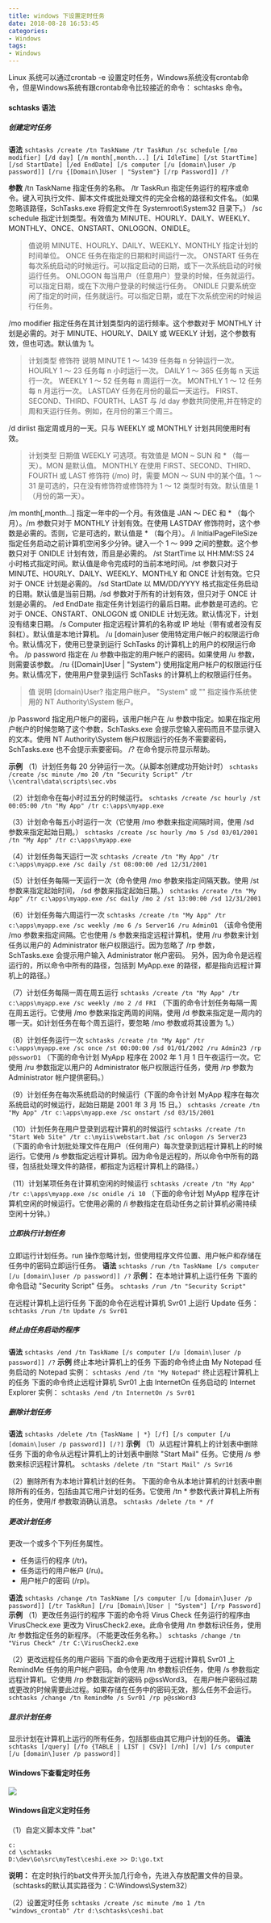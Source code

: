 ```yaml
---
title: windows 下设置定时任务
date: 2018-08-28 16:53:45
categories:
- Windows
tags:
- Windows
---
```

Linux 系统可以通过crontab -e 设置定时任务，Windows系统没有crontab命令，但是Windows系统有跟crontab命令比较接近的命令： schtasks 命令。

<!--more-->
#### schtasks 语法 ####
##### 创建定时任务 #####
**语法**
`schtasks /create /tn TaskName /tr TaskRun /sc schedule [/mo modifier] [/d day] [/m month[,month...] [/i IdleTime] [/st StartTime] [/sd StartDate] [/ed EndDate] [/s computer [/u [domain\]user /p password]] [/ru {[Domain\]User | "System"} [/rp Password]] /?`

**参数**
/tn TaskName         指定任务的名称。
/tr TaskRun 指定任务运行的程序或命令。键入可执行文件、脚本文件或批处理文件的完全合格的路径和文件名。（如果忽略该路径，SchTasks.exe 将假定文件在 Systemroot\System32 目录下。）
/sc schedule           指定计划类型。有效值为 MINUTE、HOURLY、DAILY、WEEKLY、MONTHLY、ONCE、ONSTART、ONLOGON、ONIDLE。
>值说明
MINUTE、HOURLY、DAILY、WEEKLY、MONTHLY 		指定计划的时间单位。
ONCE 	任务在指定的日期和时间运行一次。
ONSTART 	任务在每次系统启动的时候运行。可以指定启动的日期，或下一次系统启动的时候运行任务。
ONLOGON 	每当用户（任意用户）登录的时候，任务就运行。可以指定日期，或在下次用户登录的时候运行任务。
ONIDLE 		只要系统空闲了指定的时间，任务就运行。可以指定日期，或在下次系统空闲的时候运行任务。

/mo modifier 		指定任务在其计划类型内的运行频率。这个参数对于 MONTHLY 计划是必需的。对于 MINUTE、HOURLY、DAILY 或 WEEKLY 计划，这个参数有效，但也可选。默认值为 1。
>计划类型
修饰符
说明
MINUTE
1 ～ 1439
任务每 n 分钟运行一次。
HOURLY
1 ～ 23
任务每 n 小时运行一次。
DAILY
1 ～ 365
任务每 n 天运行一次。
WEEKLY
1 ～ 52
任务每 n 周运行一次。
MONTHLY
1 ～ 12
任务每 n 月运行一次。
LASTDAY
任务在月份的最后一天运行。
FIRST、SECOND、THIRD、FOURTH、LAST
与 /d day 参数共同使用,并在特定的周和天运行任务。例如，在月份的第三个周三。

/d dirlist 		指定周或月的一天。只与 WEEKLY 或 MONTHLY 计划共同使用时有效。

>计划类型
日期值
WEEKLY
可选项。有效值是 MON ~ SUN 和 * （每一天）。MON 是默认值。
MONTHLY
在使用 FIRST、SECOND、THIRD、FOURTH 或 LAST 修饰符 (/mo) 时，需要 MON ～ SUN 中的某个值。1 ～ 31 是可选的，只在没有修饰符或修饰符为 1 ～ 12 类型时有效。默认值是 1 （月份的第一天）。

/m month[,month...] 		指定一年中的一个月。有效值是 JAN ～ DEC 和 * （每个月）。/m 参数只对于 MONTHLY 计划有效。在使用 LASTDAY 修饰符时，这个参数是必需的。否则，它是可选的，默认值是 * （每个月）。
/i InitialPageFileSize 		指定任务启动之前计算机空闲多少分钟。键入一个 1 ～ 999 之间的整数。这个参数只对于 ONIDLE 计划有效，而且是必需的。
/st StartTime 				以 HH:MM:SS 24 小时格式指定时间。默认值是命令完成时的当前本地时间。/st 参数只对于 MINUTE、HOURLY、DAILY、WEEKLY、MONTHLY 和 ONCE 计划有效。它只对于 ONCE 计划是必需的。
/sd StartDate 				以 MM/DD/YYYY 格式指定任务启动的日期。默认值是当前日期。/sd 参数对于所有的计划有效，但只对于 ONCE 计划是必需的。
/ed EndDate 				指定任务计划运行的最后日期。此参数是可选的。它对于 ONCE、ONSTART、ONLOGON 或 ONIDLE 计划无效。默认情况下，计划没有结束日期。
/s Computer 				指定远程计算机的名称或 IP 地址（带有或者没有反斜杠）。默认值是本地计算机。
/u [domain\]user 			使用特定用户帐户的权限运行命令。默认情况下，使用已登录到运行 SchTasks 的计算机上的用户的权限运行命令。
/p password 				指定在 /u 参数中指定的用户帐户的密码。如果使用 /u 参数，则需要该参数。
/ru {[Domain\]User | "System"} 		使用指定用户帐户的权限运行任务。默认情况下，使用用户登录到运行 SchTasks 的计算机上的权限运行任务。

>值
说明
[domain\}User?
指定用户帐户。
"System" 或 ""
指定操作系统使用的 NT Authority\System 帐户。

/p Password 				指定用户帐户的密码，该用户帐户在 /u 参数中指定。如果在指定用户帐户的时候忽略了这个参数，SchTasks.exe 会提示您输入密码而且不显示键入的文本。使用 NT Authority\System 帐户权限运行的任务不需要密码，SchTasks.exe 也不会提示索要密码。
/? 							在命令提示符显示帮助。

**示例**
（1）计划任务每 20 分钟运行一次。（从脚本创建成功开始计时）
`schtasks /create /sc minute /mo 20 /tn "Security Script" /tr \\central\data\scripts\sec.vbs`

（2）计划命令在每小时过五分的时候运行。
`schtasks /create /sc hourly /st 00:05:00 /tn "My App" /tr c:\apps\myapp.exe`

（3）计划命令每五小时运行一次（它使用 /mo 参数来指定间隔时间，使用 /sd 参数来指定起始日期。）
`schtasks /create /sc hourly /mo 5 /sd 03/01/2001 /tn "My App" /tr c:\apps\myapp.exe`

（4）计划任务每天运行一次
`schtasks /create /tn "My App" /tr c:\apps\myapp.exe /sc daily /st 08:00:00 /ed 12/31/2001`

（5）计划任务每隔一天运行一次（命令使用 /mo 参数来指定间隔天数。使用 /st 参数来指定起始时间， /sd 参数来指定起始日期。）
`schtasks /create /tn "My App" /tr c:\apps\myapp.exe /sc daily /mo 2 /st 13:00:00 /sd 12/31/2001`

（6）计划任务每六周运行一次
`schtasks /create /tn "My App" /tr c:\apps\myapp.exe /sc weekly /mo 6 /s Server16 /ru Admin01`
（该命令使用 /mo 参数来指定间隔。它也使用 /s 参数来指定远程计算机，使用 /ru 参数来计划任务以用户的 Administrator 帐户权限运行。因为忽略了 /rp 参数，SchTasks.exe 会提示用户输入 Administrator 帐户密码。
另外，因为命令是远程运行的，所以命令中所有的路径，包括到 MyApp.exe 的路径，都是指向远程计算机上的路径。）

（7）计划任务每隔一周在周五运行
`schtasks /create /tn "My App" /tr c:\apps\myapp.exe /sc weekly /mo 2 /d FRI`
（下面的命令计划任务每隔一周在周五运行。它使用 /mo 参数来指定两周的间隔，使用 /d 参数来指定是一周内的哪一天。如计划任务在每个周五运行，要忽略 /mo 参数或将其设置为 1。）

（8）计划任务运行一次
`schtasks /create /tn "My App" /tr c:\apps\myapp.exe /sc once /st 00:00:00 /sd 01/01/2002 /ru Admin23 /rp p@ssworD1`
（下面的命令计划 MyApp 程序在 2002 年 1 月 1 日午夜运行一次。它使用 /ru 参数指定以用户的 Administrator 帐户权限运行任务，使用 /rp 参数为 Administrator 帐户提供密码。）

（9）计划任务在每次系统启动的时候运行（下面的命令计划 MyApp 程序在每次系统启动的时候运行，起始日期是 2001 年 3 月 15 日。）
`schtasks /create /tn "My App" /tr c:\apps\myapp.exe /sc onstart /sd 03/15/2001`

（10）计划任务在用户登录到远程计算机的时候运行
`schtasks /create /tn "Start Web Site" /tr c:\myiis\webstart.bat /sc onlogon /s Server23`
（下面的命令计划批处理文件在用户（任何用户）每次登录到远程计算机上的时候运行。它使用 /s 参数指定远程计算机。因为命令是远程的，所以命令中所有的路径，包括批处理文件的路径，都指定为远程计算机上的路径。）

（11）计划某项任务在计算机空闲的时候运行
`schtasks /create /tn "My App" /tr c:\apps\myapp.exe /sc onidle /i 10`
（下面的命令计划 MyApp 程序在计算机空闲的时候运行。它使用必需的 /i 参数指定在启动任务之前计算机必需持续空闲十分钟。）


##### 立即执行计划任务 #####
立即运行计划任务。run 操作忽略计划，但使用程序文件位置、用户帐户和存储在任务中的密码立即运行任务。
**语法**
`schtasks /run /tn TaskName [/s computer [/u [domain\]user /p password]] /?`
**示例：**
在本地计算机上运行任务
下面的命令启动 "Security Script" 任务。
`schtasks /run /tn "Security Script"`

在远程计算机上运行任务
下面的命令在远程计算机 Svr01 上运行 Update 任务：
`schtasks /run /tn Update /s Svr01`


##### 终止由任务启动的程序 #####
**语法**
`schtasks /end /tn TaskName [/s computer [/u [domain\]user /p password]] /?`
**示例**
终止本地计算机上的任务
下面的命令终止由 My Notepad 任务启动的 Notepad 实例：
`schtasks /end /tn "My Notepad"`
终止远程计算机上的任务
下面的命令终止远程计算机 Svr01 上由 InternetOn 任务启动的 Internet Explorer 实例：
`schtasks /end /tn InternetOn /s Svr01`


##### 删除计划任务 #####
**语法**
`schtasks /delete /tn {TaskName | *} [/f] [/s computer [/u [domain\]user /p password]] [/?]`
**示例**
（1）从远程计算机上的计划表中删除任务
下面的命令从远程计算机上的计划表中删除 "Start Mail" 任务。它使用 /s 参数来标识远程计算机。
`schtasks /delete /tn "Start Mail" /s Svr16`

（2）删除所有为本地计算机计划的任务。
下面的命令从本地计算机的计划表中删除所有的任务，包括由其它用户计划的任务。它使用 /tn * 参数代表计算机上所有的任务，使用/f 参数取消确认消息。
`schtasks /delete /tn * /f`


##### 更改计划任务 #####
更改一个或多个下列任务属性。
* 任务运行的程序 (/tr)。
* 任务运行的用户帐户 (/ru)。
* 用户帐户的密码 (/rp)。

**语法**
`schtasks /change /tn TaskName [/s computer [/u [domain\]user /p password]] [/tr TaskRun] [/ru [Domain\]User | "System"] [/rp Password]`
**示例**
（1）更改任务运行的程序
下面的命令将 Virus Check 任务运行的程序由 VirusCheck.exe 更改为 VirusCheck2.exe。此命令使用 /tn 参数标识任务，使用 /tr 参数指定任务的新程序。（不能更改任务名称。）
`schtasks /change /tn "Virus Check" /tr C:\VirusCheck2.exe`

（2）更改远程任务的用户密码
下面的命令更改用于远程计算机 Svr01 上 RemindMe 任务的用户帐户密码。命令使用 /tn 参数标识任务，使用 /s 参数指定远程计算机。它使用 /rp 参数指定新的密码 p@ssWord3。
在用户帐户密码过期或更改的时候需要此过程。如果存储在任务中的密码无效，那么任务不会运行。
`schtasks /change /tn RemindMe /s Svr01 /rp p@ssWord3`


##### 显示计划任务 #####
显示计划在计算机上运行的所有任务，包括那些由其它用户计划的任务。
**语法**
`schtasks [/query] [/fo {TABLE | LIST | CSV}] [/nh] [/v] [/s computer [/u [domain\]user /p password]]`


#### Windows下查看定时任务 ####
![](/uploads/2018/08/windows_schtasks.png)


#### Windows自定义定时任务 ####
（1）自定义脚本文件 ".bat"
```
c:
cd \schtasks
D:\dev\Go\src\myTest\ceshi.exe >> D:\go.txt
```
**说明：**
在定时执行的bat文件开头加几行命令，先进入存放配置文件的目录。
（schtasks的默认其实路径为：C:\Windows\System32）

（2）设置定时任务
`schtasks /create /sc minute /mo 1 /tn "windows_crontab" /tr d:\schtasks\ceshi.bat`
